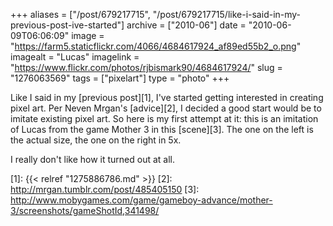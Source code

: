 +++
aliases = ["/post/679217715", "/post/679217715/like-i-said-in-my-previous-post-ive-started"]
archive = ["2010-06"]
date = "2010-06-09T06:06:09"
image = "https://farm5.staticflickr.com/4066/4684617924_af89ed55b2_o.png"
imagealt = "Lucas"
imagelink = "https://www.flickr.com/photos/rjbismark90/4684617924/"
slug = "1276063569"
tags = ["pixelart"]
type = "photo"
+++

Like I said in my [previous post][1], I've started getting interested in
creating pixel art.  Per Neven Mrgan's [advice][2], I decided a good start
would be to imitate existing pixel art.  So here is my first attempt at
it: this is an imitation of Lucas from the game Mother 3 in this
[scene][3]. The one on the left is the actual size, the one on the right
in 5x.

I really don't like how it turned out at all.

[1]: {{< relref "1275886786.md" >}}
[2]: http://mrgan.tumblr.com/post/485405150
[3]: http://www.mobygames.com/game/gameboy-advance/mother-3/screenshots/gameShotId,341498/
